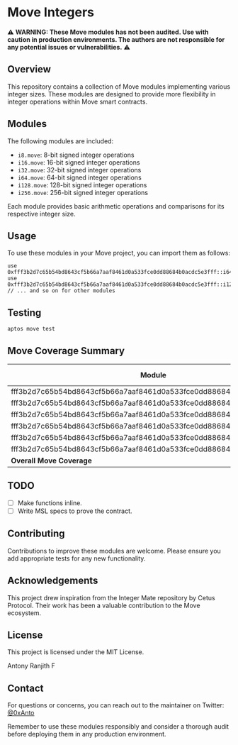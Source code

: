 # Move Integers

⚠️ **WARNING: These Move modules has not been audited. Use with caution in production environments. The authors are not responsible for any potential issues or vulnerabilities.** ⚠️

## Overview

This repository contains a collection of Move modules implementing various integer sizes. These modules are designed to provide more flexibility in integer operations within Move smart contracts.

## Modules

The following modules are included:

- `i8.move`: 8-bit signed integer operations
- `i16.move`: 16-bit signed integer operations
- `i32.move`: 32-bit signed integer operations
- `i64.move`: 64-bit signed integer operations
- `i128.move`: 128-bit signed integer operations
- `i256.move`: 256-bit signed integer operations

Each module provides basic arithmetic operations and comparisons for its respective integer size.

## Usage

To use these modules in your Move project, you can import them as follows:

```move
use 0xfff3b2d7c65b54bd8643cf5b66a7aaf8461d0a533fce0dd88684b0acdc5e3fff::i64;
use 0xfff3b2d7c65b54bd8643cf5b66a7aaf8461d0a533fce0dd88684b0acdc5e3fff::i128;
// ... and so on for other modules
```

## Testing

```
aptos move test
```

## Move Coverage Summary

| Module                                                                 | Coverage (%) |
| ---------------------------------------------------------------------- | ------------ |
| fff3b2d7c65b54bd8643cf5b66a7aaf8461d0a533fce0dd88684b0acdc5e3fff::i128 | 100.00       |
| fff3b2d7c65b54bd8643cf5b66a7aaf8461d0a533fce0dd88684b0acdc5e3fff::i16  | 100.00       |
| fff3b2d7c65b54bd8643cf5b66a7aaf8461d0a533fce0dd88684b0acdc5e3fff::i256 | 100.00       |
| fff3b2d7c65b54bd8643cf5b66a7aaf8461d0a533fce0dd88684b0acdc5e3fff::i32  | 100.00       |
| fff3b2d7c65b54bd8643cf5b66a7aaf8461d0a533fce0dd88684b0acdc5e3fff::i64  | 100.00       |
| fff3b2d7c65b54bd8643cf5b66a7aaf8461d0a533fce0dd88684b0acdc5e3fff::i8   | 100.00       |
| **Overall Move Coverage**                                              | **100.00%**  |

## TODO

- [ ] Make functions inline.
- [ ] Write MSL specs to prove the contract.

## Contributing

Contributions to improve these modules are welcome. Please ensure you add appropriate tests for any new functionality.

## Acknowledgements

This project drew inspiration from the Integer Mate repository by Cetus Protocol. Their work has been a valuable contribution to the Move ecosystem.

## License

This project is licensed under the MIT License.

Antony Ranjith F

## Contact

For questions or concerns, you can reach out to the maintainer on Twitter: [@0xAnto](https://twitter.com/0xanto)

Remember to use these modules responsibly and consider a thorough audit before deploying them in any production environment.
